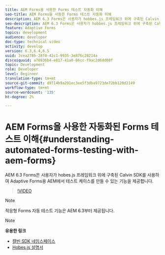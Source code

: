 ```yaml
---
title: AEM Forms을 사용한 Forms 테스트 자동화 이해
seo-title: AEM Forms을 사용한 Forms 테스트 자동화 이해
description: AEM 6.3 Forms은 사용자가 hobbes.js 프레임워크 위에 구축된 Calvin SDK를 사용하여 AEM for Adaptive Forms에서 테스트 케이스를 생성할 수 있도록 하는 기능을 제공합니다.
seo-description: AEM 6.3 Forms은 사용자가 hobbes.js 프레임워크 위에 구축된 Calvin SDK를 사용하여 AEM for Adaptive Forms에서 테스트 케이스를 생성할 수 있도록 하는 기능을 제공합니다.
feature: Adaptive Forms
topics: development
audience: developer
doc-type: technical video
activity: develop
version: 6.3,6.4,6.5
uuid: 3cea2785-28f0-42c1-9935-3e876c28214a
discoiquuid: a78936b4-e817-41a0-86cc-f9ac2d6dd08f
topic: Development
role: Developer
level: Beginner
translation-type: tm+mt
source-git-commit: d9714b9a291ec3ee5f3dba9723de72bb120d2149
workflow-type: tm+mt
source-wordcount: '135'
ht-degree: 2%

---
```



# AEM Forms을 사용한 자동화된 Forms 테스트 이해{#understanding-automated-forms-testing-with-aem-forms}

AEM 6.3 Forms은 사용자가 hobes.js 프레임워크 위에 구축된 Calvin SDK를 사용하여 Adaptive Forms용 AEM에서 테스트 케이스를 만들 수 있는 기능을 제공합니다.

>[!VIDEO](https://video.tv.adobe.com/v/19700/)

>[!NOTE]
>
>적응형 Forms 자동 테스트 기능은 AEM 6.3부터 제공됩니다.

>[!NOTE]
>
>**유용한 링크**
>
>* [캘빈 SDK 네임스페이스](https://helpx.adobe.com/aem-forms/6-3/calvin-sdk-javascript-api/calvin.html)
>* [Hobes.js 설명서](https://docs.adobe.com/docs/en/aem/6-3/develop/ref/test-api/index.html)

